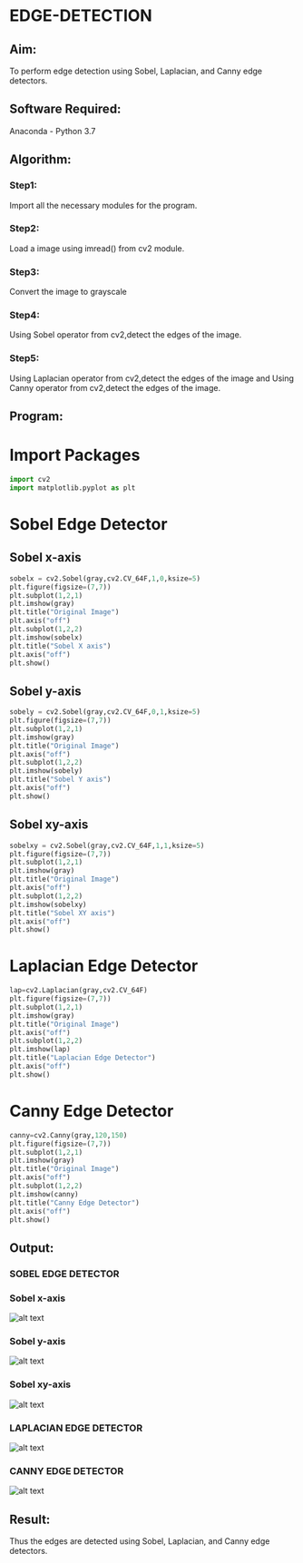 # EDGE-DETECTION
## Aim:
To perform edge detection using Sobel, Laplacian, and Canny edge detectors.

## Software Required:
Anaconda - Python 3.7

## Algorithm:
### Step1:
Import all the necessary modules for the program.

### Step2:
Load a image using imread() from cv2 module.

### Step3:
Convert the image to grayscale

### Step4:
Using Sobel operator from cv2,detect the edges of the image.

### Step5:

Using Laplacian operator from cv2,detect the edges of the image and Using Canny operator from cv2,detect the edges of the image.

## Program:
# Import Packages
```python
import cv2
import matplotlib.pyplot as plt
```

# Sobel Edge Detector<br>
## Sobel x-axis
```python
sobelx = cv2.Sobel(gray,cv2.CV_64F,1,0,ksize=5)
plt.figure(figsize=(7,7))
plt.subplot(1,2,1)
plt.imshow(gray)
plt.title("Original Image")
plt.axis("off")
plt.subplot(1,2,2)
plt.imshow(sobelx)
plt.title("Sobel X axis")
plt.axis("off")
plt.show()
```
## Sobel y-axis
```python
sobely = cv2.Sobel(gray,cv2.CV_64F,0,1,ksize=5)
plt.figure(figsize=(7,7))
plt.subplot(1,2,1)
plt.imshow(gray)
plt.title("Original Image")
plt.axis("off")
plt.subplot(1,2,2)
plt.imshow(sobely)
plt.title("Sobel Y axis")
plt.axis("off")
plt.show()
```
## Sobel xy-axis
```python
sobelxy = cv2.Sobel(gray,cv2.CV_64F,1,1,ksize=5)
plt.figure(figsize=(7,7))
plt.subplot(1,2,1)
plt.imshow(gray)
plt.title("Original Image")
plt.axis("off")
plt.subplot(1,2,2)
plt.imshow(sobelxy)
plt.title("Sobel XY axis")
plt.axis("off")
plt.show()
```

# Laplacian Edge Detector
```python
lap=cv2.Laplacian(gray,cv2.CV_64F)
plt.figure(figsize=(7,7))
plt.subplot(1,2,1)
plt.imshow(gray)
plt.title("Original Image")
plt.axis("off")
plt.subplot(1,2,2)
plt.imshow(lap)
plt.title("Laplacian Edge Detector")
plt.axis("off")
plt.show()
```
# Canny Edge Detector
```python
canny=cv2.Canny(gray,120,150)
plt.figure(figsize=(7,7))
plt.subplot(1,2,1)
plt.imshow(gray)
plt.title("Original Image")
plt.axis("off")
plt.subplot(1,2,2)
plt.imshow(canny)
plt.title("Canny Edge Detector")
plt.axis("off")
plt.show()
```

## Output:
### SOBEL EDGE DETECTOR

### Sobel x-axis
![alt text](image.png)

### Sobel y-axis
![alt text](image-1.png)

### Sobel xy-axis
![alt text](image-2.png)


### LAPLACIAN EDGE DETECTOR
![alt text](image-3.png)


### CANNY EDGE DETECTOR
![alt text](image-4.png)

## Result:
Thus the edges are detected using Sobel, Laplacian, and Canny edge detectors.